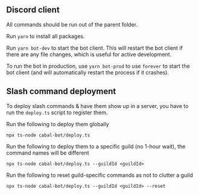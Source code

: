 ## Discord client

All commands should be run out of the parent folder.

Run `yarn` to install all packages.

Run `yarn bot-dev` to start the bot client. This will restart the bot client if there are any file changes, which is useful for active development.

To run the bot in production, use `yarn bot-prod` to use `forever` to start the bot client (and will automatically restart the process if it crashes).

## Slash command deployment

To deploy slash commands & have them show up in a server, you have to run the `deploy.ts` script to register them.

Run the following to deploy them globally

```
npx ts-node cabal-bot/deploy.ts
```

Run the following to deploy them to a specific guild (no 1-hour wait), the command names will be different

```
npx ts-node cabal-bot/deploy.ts --guildId <guildId>
```

Run the following to reset guild-specific commands as not to clutter a guild

```
npx ts-node cabal-bot/deploy.ts --guildId <guildId> --reset
```
